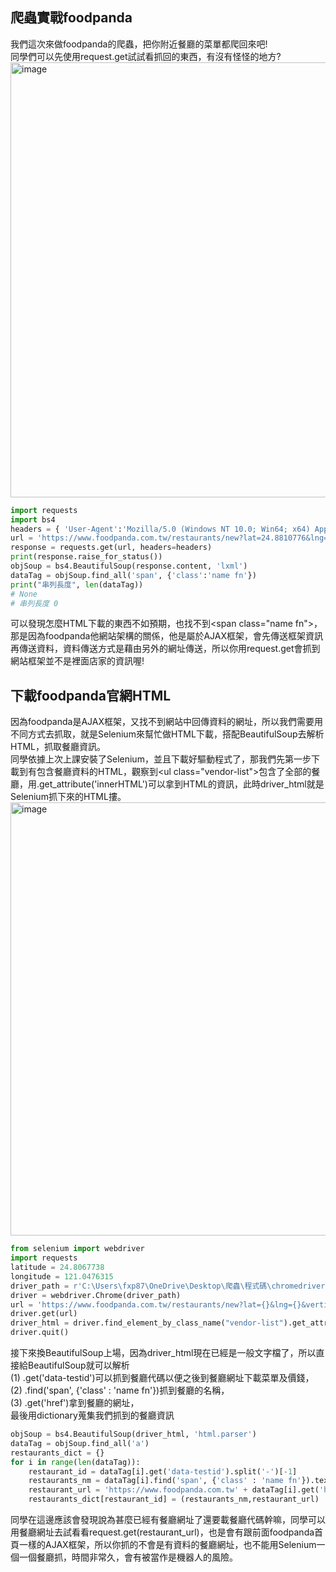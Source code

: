 ## 爬蟲實戰foodpanda
我們這次來做foodpanda的爬蟲，把你附近餐廳的菜單都爬回來吧!  
同學們可以先使用request.get試試看抓回的東西，有沒有怪怪的地方?  
<img width="696" alt="image" src="https://user-images.githubusercontent.com/27804948/174481239-a71efc7f-8d95-4df6-a8eb-7507605b2814.png">

```Python
import requests
import bs4
headers = { 'User-Agent':'Mozilla/5.0 (Windows NT 10.0; Win64; x64) AppleWebKit/537.36 (KHTML, like Gecko) Chrome/101.0.4951.54 Safari/537.36', }
url = 'https://www.foodpanda.com.tw/restaurants/new?lat=24.8810776&lng=121.001876&vertical=restaurants&expedition=delivery'
response = requests.get(url, headers=headers)
print(response.raise_for_status())
objSoup = bs4.BeautifulSoup(response.content, 'lxml')
dataTag = objSoup.find_all('span', {'class':'name fn'})
print("串列長度", len(dataTag))
# None
# 串列長度 0
```
可以發現怎麼HTML下載的東西不如預期，也找不到\<span class="name fn"\>，那是因為foodpanda他網站架構的關係，他是屬於AJAX框架，會先傳送框架資訊再傳送資料，資料傳送方式是藉由另外的網址傳送，所以你用request.get會抓到網站框架並不是裡面店家的資訊喔!
## 下載foodpanda官網HTML
因為foodpanda是AJAX框架，又找不到網站中回傳資料的網址，所以我們需要用不同方式去抓取，就是Selenium來幫忙做HTML下載，搭配BeautifulSoup去解析HTML，抓取餐廳資訊。  
同學依據上次上課安裝了Selenium，並且下載好驅動程式了，那我們先第一步下載到有包含餐廳資料的HTML，觀察到\<ul class="vendor-list"\>包含了全部的餐廳，用.get_attribute('innerHTML')可以拿到HTML的資訊，此時driver_html就是Selenium抓下來的HTML摟。
<img width="693" alt="image" src="https://user-images.githubusercontent.com/27804948/174482294-cdf0b060-2022-4061-bd5a-796f66722ef7.png">
```Python
from selenium import webdriver
import requests
latitude = 24.8067738
longitude = 121.0476315
driver_path = r'C:\Users\fxp87\OneDrive\Desktop\爬蟲\程式碼\chromedriver.exe'
driver = webdriver.Chrome(driver_path)
url = 'https://www.foodpanda.com.tw/restaurants/new?lat={}&lng={}&vertical=restaurants&expedition=delivery'.format(latitude,longitude)
driver.get(url)
driver_html = driver.find_element_by_class_name("vendor-list").get_attribute('innerHTML')
driver.quit()
```
接下來換BeautifulSoup上場，因為driver_html現在已經是一般文字檔了，所以直接給BeautifulSoup就可以解析  
(1) .get('data-testid')可以抓到餐廳代碼以便之後到餐廳網址下載菜單及價錢，  
(2) .find('span', {'class' : 'name fn'})抓到餐廳的名稱，  
(3) .get('href')拿到餐廳的網址，  
最後用dictionary蒐集我們抓到的餐廳資訊  
```Python
objSoup = bs4.BeautifulSoup(driver_html, 'html.parser')
dataTag = objSoup.find_all('a')
restaurants_dict = {}
for i in range(len(dataTag)):
    restaurant_id = dataTag[i].get('data-testid').split('-')[-1]
    restaurants_nm = dataTag[i].find('span', {'class' : 'name fn'}).text
    restaurant_url = 'https://www.foodpanda.com.tw' + dataTag[i].get('href')
    restaurants_dict[restaurant_id] = (restaurants_nm,restaurant_url)
```
同學在這邊應該會發現說為甚麼已經有餐廳網址了還要載餐廳代碼幹嘛，同學可以用餐廳網址去試看看request.get(restaurant_url)，也是會有跟前面foodpanda首頁一樣的AJAX框架，所以你抓的不會是有資料的餐廳網址，也不能用Selenium一個一個餐廳抓，時間非常久，會有被當作是機器人的風險。


